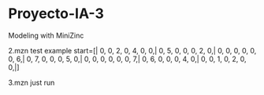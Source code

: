 # Proyecto-IA-3
Modeling with MiniZinc

2.mzn test example
start=[|
0, 0, 2, 0, 4, 0, 0,|
0, 5, 0, 0, 0, 2, 0,|
0, 0, 0, 0, 0, 0, 6,|
0, 7, 0, 0, 0, 5, 0,|
0, 0, 0, 0, 0, 0, 7,|
0, 6, 0, 0, 0, 4, 0,|
0, 0, 1, 0, 2, 0, 0,|]

3.mzn just run
